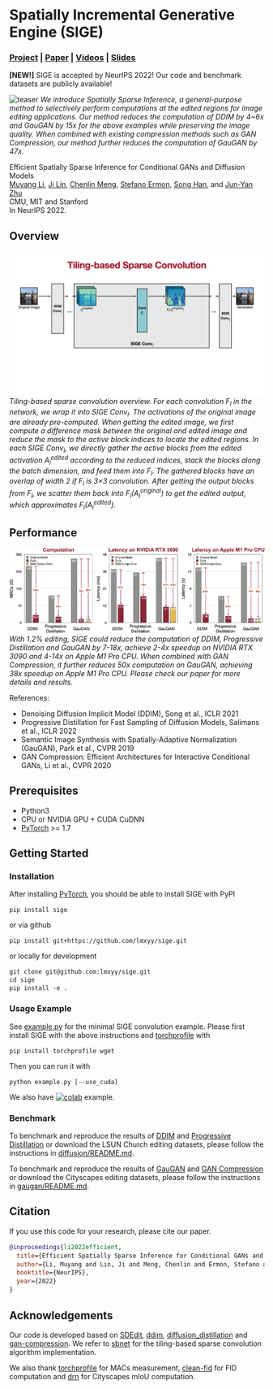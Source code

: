 # Spatially Incremental Generative Engine (SIGE)

### [Project](https://www.cs.cmu.edu/~sige/) | [Paper](https://openreview.net/forum?id=AUz5Oig77OS) | [Videos](https://youtu.be/rDPotGoPPkQ) | [Slides](www.cs.cmu.edu/~sige/resources/slides.key)

**[NEW!]** SIGE  is accepted by NeurIPS 2022! Our code and benchmark datasets are publicly available!

![teaser](./assets/teaser.png)
*We introduce Spatially Sparse Inference, a general-purpose method to selectively perform computations at the edited regions for image editing applications. Our method reduces the computation of DDIM by 4~6x and GauGAN by 15x for the above examples while preserving the image quality. When combined with existing compression methods such as GAN Compression, our method further reduces the computation of GauGAN by 47x.*

Efficient Spatially Sparse Inference for Conditional GANs and Diffusion Models</br>
[Muyang Li](https://lmxyy.me/), [Ji Lin](http://linji.me/), [Chenlin Meng](https://cs.stanford.edu/~chenlin/), [Stefano Ermon](https://cs.stanford.edu/~ermon/), [Song Han](https://songhan.mit.edu/), and [Jun-Yan Zhu](https://www.cs.cmu.edu/~junyanz/)</br>
CMU, MIT and Stanford</br>
In NeurIPS 2022. 

## Overview

![overview](./assets/method.gif)
*Tiling-based sparse convolution overview. For each convolution <i>F<sub>l</sub></i> in the network, we wrap it into SIGE Conv<sub><i>l</i></sub>. The activations of the original image are already pre-computed. When getting the edited image, we first compute a difference mask between the original and edited image and reduce the mask to the active block indices to locate the edited regions. In each SIGE Conv<sub><i>l</i></sub>, we directly gather the active blocks from the edited activation <i>A<sub>l</sub></i><sup>edited</sup> according to the reduced indices, stack the blocks along the batch dimension, and feed them into <i>F<sub>l</sub></i>. The gathered blocks have an overlap of width 2 if <i>F<sub>l</sub></i> is 3×3 convolution. After getting the output blocks from <i>F<sub>l</sub></i>, we scatter them back into <i>F<sub>l</sub></i>(<i>A<sub>l</sub></i><sup>original</sup>) to get the edited output, which approximates <i>F<sub>l</sub></i>(<i>A<sub>l</sub></i><sup>edited</sup>).*

## Performance

![overview](./assets/results.png)
*With 1.2% editing, SIGE could reduce the computation of DDIM, Progressive Distillation and GauGAN by 7-18x, achieve 2-4x speedup on NVIDIA RTX 3090 and 4-14x on Apple M1 Pro CPU. When combined with GAN Compression, it further reduces 50x computation on GauGAN, achieving 38x speedup on Apple M1 Pro CPU. Please check our paper for more details and results.*

References:

* Denoising Diffusion Implicit Model (DDIM), Song et al., ICLR 2021
* Progressive Distillation for Fast Sampling of Diffusion Models, Salimans et al., ICLR 2022
* Semantic Image Synthesis with Spatially-Adaptive Normalization (GauGAN), Park et al., CVPR 2019
* GAN Compression: Efficient Architectures for Interactive Conditional GANs, Li et al., CVPR 2020

## Prerequisites

* Python3
* CPU or NVIDIA GPU + CUDA CuDNN
* [PyTorch](https://pytorch.org) >= 1.7

## Getting Started

### Installation

After installing [PyTorch](https://pytorch.org), you should be able to install SIGE with PyPI

```shell
pip install sige
```

or via github

```shell
pip install git+https://github.com/lmxyy/sige.git
```

or locally for development

```shell
git clone git@github.com:lmxyy/sige.git
cd sige
pip install -e .
```

### Usage Example

See [example.py](./example.py) for the minimal SIGE convolution example. Please first install SIGE with the above instructions and [torchprofile](https://github.com/zhijian-liu/torchprofile) with 

```shell
pip install torchprofile wget
```

Then you can run it with

```shell
python example.py [--use_cuda]
```

We also have [![colab](https://colab.research.google.com/assets/colab-badge.svg)](https://colab.research.google.com/github/lmxyy/sige/blob/main/example.ipynb) example.

### Benchmark

To benchmark and reproduce the results of [DDIM](https://github.com/ermongroup/ddim) and [Progressive Distillation](https://github.com/google-research/google-research/tree/master/diffusion_distillation) or download the LSUN Church editing datasets, please follow the instructions in [diffusion/README.md](./diffusion/README.md).

To benchmark and reproduce the results of [GauGAN](https://github.com/NVlabs/SPADE) and [GAN Compression](https://github.com/mit-han-lab/gan-compression) or download the Cityscapes editing datasets, please follow the instructions in [gaugan/README.md](./gaugan/README.md).

## Citation

If you use this code for your research, please cite our paper.
```bibtex
@inproceedings{li2022efficient,
  title={Efficient Spatially Sparse Inference for Conditional GANs and Diffusion Models},
  author={Li, Muyang and Lin, Ji and Meng, Chenlin and Ermon, Stefano and Han, Song and Zhu, Jun-Yan},
  booktitle={NeurIPS},
  year={2022}
}
```

## Acknowledgements

Our code is developed based on [SDEdit](https://github.com/ermongroup/SDEdit), [ddim](https://github.com/ermongroup/ddim), [diffusion_distillation](https://github.com/google-research/google-research/tree/master/diffusion_distillation) and [gan-compression](https://github.com/mit-han-lab/gan-compression). We refer to [sbnet](https://github.com/uber-research/sbnet) for the tiling-based sparse convolution algorithm implementation.

We also thank [torchprofile](https://github.com/zhijian-liu/torchprofile) for MACs measurement, [clean-fid](https://github.com/GaParmar/clean-fid) for FID computation and [drn](https://github.com/fyu/drn) for Cityscapes mIoU computation.

